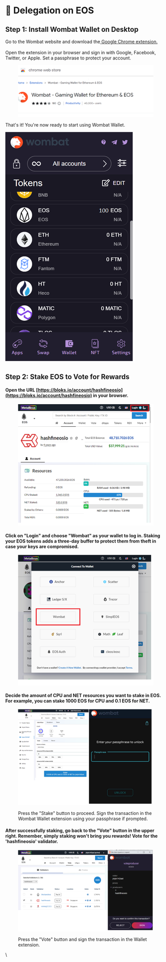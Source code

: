 # 🍆 Delegation on EOS

## **Step 1: Install Wombat Wallet on Desktop**

Go to the Wombat website and download the[ Google Chrome extension.](https://chrome.google.com/webstore/detail/wombat-gaming-wallet-for/amkmjjmmflddogmhpjloimipbofnfjih) \
\
Open the extension in your browser and sign in with Google, Facebook, Twitter, or Apple. Set a passphrase to protect your account.

<figure><img src="../.gitbook/assets/image (6).png" alt=""><figcaption></figcaption></figure>

That's it! You're now ready to start using Wombat Wallet.

![](<../.gitbook/assets/image (3).png>)

## **Step 2: Stake EOS to Vote for Rewards**

#### Open the URL [https://bloks.io/account/hashfineosio](https://bloks.io/account/hashfineosio) in your browser.

<figure><img src="../.gitbook/assets/image (5) (1).png" alt=""><figcaption></figcaption></figure>

#### Click on "Login" and choose "Wombat" as your wallet to log in. Staking your EOS tokens adds a three-day buffer to protect them from theft in case your keys are compromised.

<figure><img src="../.gitbook/assets/image (7).png" alt=""><figcaption></figcaption></figure>

#### Decide the amount of CPU and NET resources you want to stake in EOS. For example, you can stake 1000 EOS for CPU and 0.1 EOS for NET.&#x20;

<figure><img src="../.gitbook/assets/image (1).png" alt="Press the &#x22;Stake&#x22; button to proceed. Sign the transaction in the Wombat Wallet extension using your passphrase if prompted."><figcaption><p>Press the "Stake" button to proceed. Sign the transaction in the Wombat Wallet extension using your passphrase if prompted.</p></figcaption></figure>

#### After successfully staking, go back to the "Vote" button in the upper right. Remember, simply staking won't bring you rewards!   Vote for the 'hashfineosio' validator.

<figure><img src="../.gitbook/assets/image (22).png" alt=""><figcaption><p>Press the "Vote" button and sign the transaction in the Wallet extension.</p></figcaption></figure>

\


